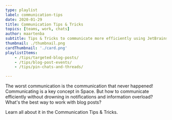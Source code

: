 ```yaml
---
type: playlist
label: communication-tips
date: 2020-01-29
title: Communication Tips & Tricks
topics: [teams, work, chats]
author: maartenba
subtitle: Tips & Tricks to communicate more efficiently using JetBrains Space
thumbnail: ./thumbnail.png
cardThumbnail: './card.png'
playlistItems:
    - /tips/targeted-blog-posts/
    - /tips/blog-post-events/
    - /tips/pin-chats-and-threads/

---
```



The worst communication is the communication that never happened! Communicating is a key concept in Space. But how to communicate efficiently without drowning in notifications and information overload? What's the best way to work with blog posts?

Learn all about it in the Communication Tips & Tricks.
